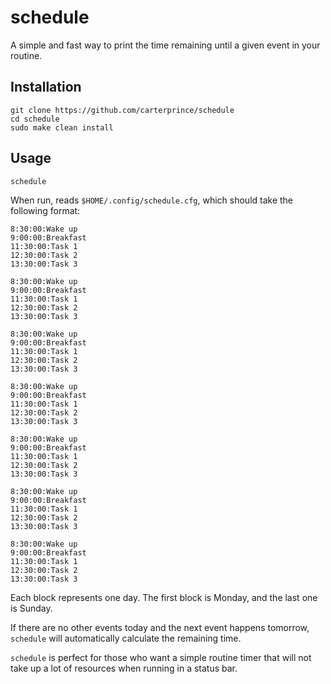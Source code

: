 # schedule

A simple and fast way to print the time remaining until a given event in your routine.

## Installation

```
git clone https://github.com/carterprince/schedule
cd schedule
sudo make clean install
```

## Usage

```
schedule
```

When run, reads `$HOME/.config/schedule.cfg`, which should take the following format:

```
8:30:00:Wake up
9:00:00:Breakfast
11:30:00:Task 1
12:30:00:Task 2
13:30:00:Task 3

8:30:00:Wake up
9:00:00:Breakfast
11:30:00:Task 1
12:30:00:Task 2
13:30:00:Task 3

8:30:00:Wake up
9:00:00:Breakfast
11:30:00:Task 1
12:30:00:Task 2
13:30:00:Task 3

8:30:00:Wake up
9:00:00:Breakfast
11:30:00:Task 1
12:30:00:Task 2
13:30:00:Task 3

8:30:00:Wake up
9:00:00:Breakfast
11:30:00:Task 1
12:30:00:Task 2
13:30:00:Task 3

8:30:00:Wake up
9:00:00:Breakfast
11:30:00:Task 1
12:30:00:Task 2
13:30:00:Task 3

8:30:00:Wake up
9:00:00:Breakfast
11:30:00:Task 1
12:30:00:Task 2
13:30:00:Task 3
```

Each block represents one day. The first block is Monday, and the last one is Sunday.

If there are no other events today and the next event happens tomorrow, `schedule` will automatically calculate the remaining time.

`schedule` is perfect for those who want a simple routine timer that will not take up a lot of resources when running in a status bar.
